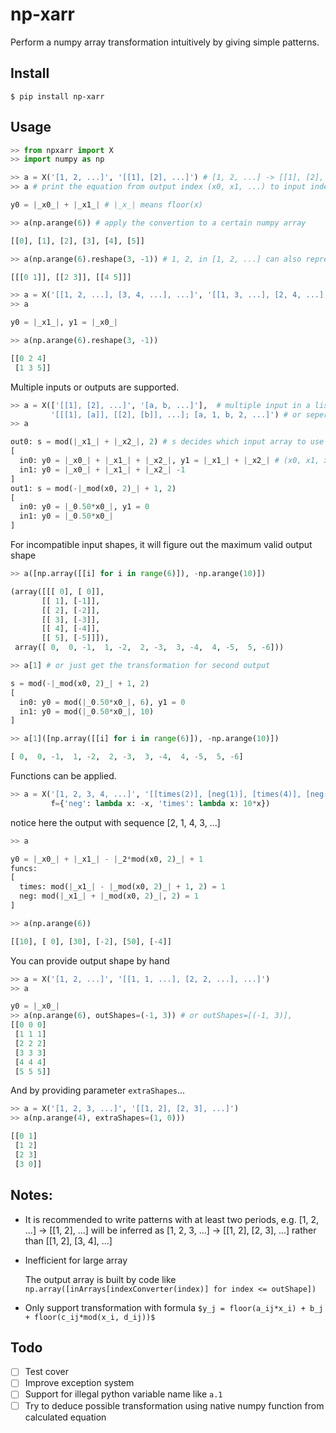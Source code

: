 # np-xarr

Perform a numpy array transformation intuitively by giving simple patterns.

## Install

```shell script
$ pip install np-xarr
```

## Usage

```python
>> from npxarr import X
>> import numpy as np

>> a = X('[1, 2, ...]', '[[1], [2], ...]') # [1, 2, ...] -> [[1], [2], ...]
>> a # print the equation from output index (x0, x1, ...) to input index (y0, y1, ...)

y0 = |_x0_| + |_x1_| # |_x_| means floor(x)

>> a(np.arange(6)) # apply the convertion to a certain numpy array

[[0], [1], [2], [3], [4], [5]]

>> a(np.arange(6).reshape(3, -1)) # 1, 2, in [1, 2, ...] can also represent a smaller array

[[[0 1]], [[2 3]], [[4 5]]]

>> a = X('[[1, 2, ...], [3, 4, ...], ...]', '[[1, 3, ...], [2, 4, ...], ...]') # transpose
>> a

y0 = |_x1_|, y1 = |_x0_|

>> a(np.arange(6).reshape(3, -1))

[[0 2 4]
 [1 3 5]]
```

Multiple inputs or outputs are supported.

```python
>> a = X(['[[1], [2], ...]', '[a, b, ...]'],  # multiple input in a list
         '[[[1], [a]], [[2], [b]], ...]; [a, 1, b, 2, ...]') # or seperate by ;
>> a

out0: s = mod(|_x1_| + |_x2_|, 2) # s decides which input array to use
[
  in0: y0 = |_x0_| + |_x1_| + |_x2_|, y1 = |_x1_| + |_x2_| # (x0, x1, x2) -> (y0, y1)
  in1: y0 = |_x0_| + |_x1_| + |_x2_| -1
]
out1: s = mod(-|_mod(x0, 2)_| + 1, 2)
[
  in0: y0 = |_0.50*x0_|, y1 = 0
  in1: y0 = |_0.50*x0_|
]
```

For incompatible input shapes, it will figure out the maximum valid output shape
```python
>> a([np.array([[i] for i in range(6)]), -np.arange(10)])

(array([[[ 0], [ 0]],
       [[ 1], [-1]],
       [[ 2], [-2]],
       [[ 3], [-3]],
       [[ 4], [-4]],
       [[ 5], [-5]]]),
 array([ 0,  0, -1,  1, -2,  2, -3,  3, -4,  4, -5,  5, -6]))

>> a[1] # or just get the transformation for second output

s = mod(-|_mod(x0, 2)_| + 1, 2)
[
  in0: y0 = mod(|_0.50*x0_|, 6), y1 = 0
  in1: y0 = mod(|_0.50*x0_|, 10)
]

>> a[1]([np.array([[i] for i in range(6)]), -np.arange(10)])

[ 0,  0, -1,  1, -2,  2, -3,  3, -4,  4, -5,  5, -6]
```

Functions can be applied.
```python
>> a = X('[1, 2, 3, 4, ...]', '[[times(2)], [neg(1)], [times(4)], [neg(3)], ...]', 
         f={'neg': lambda x: -x, 'times': lambda x: 10*x})
```
notice here the output with sequence [2, 1, 4, 3, ...]
```python
>> a

y0 = |_x0_| + |_x1_| - |_2*mod(x0, 2)_| + 1
funcs: 
[
  times: mod(|_x1_| - |_mod(x0, 2)_| + 1, 2) = 1
  neg: mod(|_x1_| + |_mod(x0, 2)_|, 2) = 1
]

>> a(np.arange(6))

[[10], [ 0], [30], [-2], [50], [-4]]
```

You can provide output shape by hand
```python
>> a = X('[1, 2, ...]', '[[1, 1, ...], [2, 2, ...], ...]')
>> a

y0 = |_x0_|
>> a(np.arange(6), outShapes=(-1, 3)) # or outShapes=[(-1, 3)], 
[[0 0 0]
 [1 1 1]
 [2 2 2]
 [3 3 3]
 [4 4 4]
 [5 5 5]]
```
And by providing parameter `extraShapes`...
```python
>> a = X('[1, 2, 3, ...]', '[[1, 2], [2, 3], ...]')
>> a(np.arange(4), extraShapes=(1, 0)))

[[0 1]
 [1 2]
 [2 3]
 [3 0]]
```

## Notes:

* It is recommended to write patterns with at least two periods, e.g. [1, 2, ...] -> [[1, 2], ...] will be inferred as [1, 2, 3, ...] -> [[1, 2], [2, 3], ...] rather than [[1, 2], [3, 4], ...]

* Inefficient for large array

    The output array is built by code like `np.array([inArrays[indexConverter(index)] for index <= outShape])`

* Only support transformation with formula `$y_j = floor(a_ij*x_i) + b_j + floor(c_ij*mod(x_i, d_ij))$`

## Todo

- [ ] Test cover
- [ ] Improve exception system
- [ ] Support for illegal python variable name like `a.1`
- [ ] Try to deduce possible transformation using native numpy function from calculated equation
